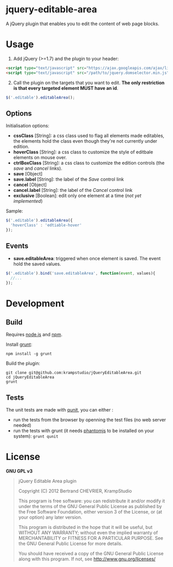 jquery-editable-area
====================

A jQuery plugin that enables you to edit the content of web page blocks.

# Usage #

1. Add jQuery (>=1.7) and the plugin to your header:

```html
<script type="text/javascript" src="https://ajax.googleapis.com/ajax/libs/jquery/1.8.0/jquery.min.js"></script>
<script type="text/javascript" src="/path/to/jquery.domselector.min.js"></script>    
```

2. Call the plugin on the targets that you want to edit. **The only restriction is that every targeted element MUST have an id**.

```javascript
$('.editable').editableArea();
```

## Options ##

Initialisation options:

* **cssClass** [String]: a css class used to flag all elements made editables, the elements hold the class even though they're not currently under edition. 
* **hoverClass** [String]: a css class to customize the style of editbale elements on mouse over.
* **ctrlBoxClass** [String]: a css class to customize the edition controls (the _save_ and _cancel_ links).
* **save** [Object]
 * **save.label** [String]: the label of the _Save_ control link
* **cancel** [Object]
 * **cancel.label** [String]: the label of the _Cancel_ control link
* **exclusive** [Boolean]: edit only one element at a time (_not yet implemented_) 

Sample:

```javascript
$('.editable').editableArea({
  'hoverClass' : 'edtiable-hover'
});
```

## Events ##

* **save.editableArea**: triggered when once element is saved. The event hold the saved values.

```javascript
$('.editable').bind('save.editableArea', function(event, values){
  //...
});
```

# Development #

## Build ##

Requires [node.js](http://nodejs.org) and [npm](https://npmjs.org/).

Install [grunt](http://gruntjs.org):

    npm install -g grunt

Build the plugin:

    git clone git@github.com:krampstudio/jQueryEditableArea.git
    cd jQueryEditableArea
    grunt

## Tests ##

The unit tests are made with [qunit](http://qunitjs.org/), you can either :
* run the tests from the browser by openning the test files (no web server needed)
* run the tests with grunt (it needs [phantomjs](http://phantomjs.org/) to be installed on your system): `grunt qunit`

# License #

**GNU GPL v3**

> jQuery Editable Area plugin
>
> Copyright (C) 2012  Bertrand CHEVRIER, KrampStudio
> 
> This program is free software: you can redistribute it and/or modify
> it under the terms of the GNU General Public License as published by
> the Free Software Foundation, either version 3 of the License, or
> (at your option) any later version.
>
>  This program is distributed in the hope that it will be useful,
>  but WITHOUT ANY WARRANTY; without even the implied warranty of
>  MERCHANTABILITY or FITNESS FOR A PARTICULAR PURPOSE.  See the
>  GNU General Public License for more details.
>
>You should have received a copy of the GNU General Public License
>along with this program.  If not, see <http://www.gnu.org/licenses/>